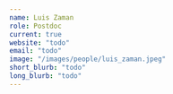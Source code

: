 ```yaml
---
name: Luis Zaman
role: Postdoc
current: true
website: "todo"
email: "todo"
image: "/images/people/luis_zaman.jpeg"
short_blurb: "todo"
long_blurb: "todo"
---
```

